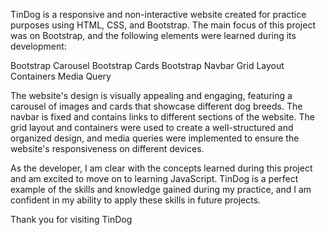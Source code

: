 TinDog is a responsive and non-interactive website created for practice purposes using HTML, CSS, and Bootstrap. The main focus of this project was on Bootstrap, and the following elements were learned during its development:

Bootstrap Carousel
Bootstrap Cards
Bootstrap Navbar
Grid Layout
Containers
Media Query

The website's design is visually appealing and engaging, featuring a carousel of images and cards that showcase different dog breeds. The navbar is fixed and contains links to different sections of the website. The grid layout and containers were used to create a well-structured and organized design, and media queries were implemented to ensure the website's responsiveness on different devices.

As the developer, I am clear with the concepts learned during this project and am excited to move on to learning JavaScript. TinDog is a perfect example of the skills and knowledge gained during my practice, and I am confident in my ability to apply these skills in future projects.

Thank you for visiting TinDog
